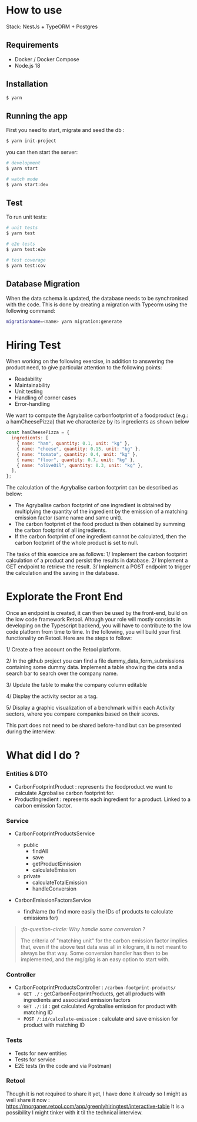 # How to use

Stack: NestJs + TypeORM + Postgres

## Requirements

- Docker / Docker Compose
- Node.js 18

## Installation

```bash
$ yarn
```

## Running the app

First you need to start, migrate and seed the db :

```bash
$ yarn init-project
```

you can then start the server:

```bash
# development
$ yarn start

# watch mode
$ yarn start:dev
```

## Test

To run unit tests:

```bash
# unit tests
$ yarn test

# e2e tests
$ yarn test:e2e

# test coverage
$ yarn test:cov
```

## Database Migration

When the data schema is updated, the database needs to be synchronised with the code. This is done by creating a migration with Typeorm using the following command:

```bash
migrationName=<name> yarn migration:generate
```

# Hiring Test

When working on the following exercise, in addition to answering the product need, to give particular attention to the following points:

- Readability
- Maintainability
- Unit testing
- Handling of corner cases
- Error-handling

We want to compute the Agrybalise carbonfootprint of a foodproduct (e.g.: a hamCheesePizza) that we characterize by its ingredients as shown below

```js
const hamCheesePizza = {
  ingredients: [
    { name: "ham", quantity: 0.1, unit: "kg" },
    { name: "cheese", quantity: 0.15, unit: "kg" },
    { name: "tomato", quantity: 0.4, unit: "kg" },
    { name: "floor", quantity: 0.7, unit: "kg" },
    { name: "oliveOil", quantity: 0.3, unit: "kg" },
  ],
};
```

The calculation of the Agrybalise carbon footprint can be described as below:

- The Agrybalise carbon footprint of one ingredient is obtained by multiplying the quantity of the ingredient by the emission of a matching emission factor (same name and same unit).
- The carbon footprint of the food product is then obtained by summing the carbon footprint of all ingredients.
- If the carbon footprint of one ingredient cannot be calculated, then the carbon footprint of the whole product is set to null.

The tasks of this exercice are as follows:
1/ Implement the carbon footprint calculation of a product and persist the results in database.
2/ Implement a GET endpoint to retrieve the result.
3/ Implement a POST endpoint to trigger the calculation and the saving in the database.

# Explorate the Front End

Once an endpoint is created, it can then be used by the front-end, build on the low code framework Retool. Altough your role will mostly consists in developing on the Typescript backend, you will have to contribute to the low code platform from time to time. In the following, you will build your first functionality on Retool. Here are the steps to follow:

1/ Create a free account on the Retool platform.

2/ In the github project you can find a file dummy_data_form_submissions containing some dummy data. Implement a table showing the data and a search bar to search over the company name.

3/ Update the table to make the company column editable

4/ Display the activity sector as a tag. 

5/ Display a graphic visualization of a benchmark within each Activity sectors, where you compare companies based on their scores.

This part does not need to be shared before-hand but can be presented during the interview.

# What did I do ?

### Entities & DTO

- CarbonFootprintProduct : represents the foodproduct we want to calculate Agrobalise carbon footprint for.
- ProductIngredient  : represents each ingredient for a product. Linked to a carbon emission factor.

### Service

- CarbonFootprintProductsService
	- public
		- findAll
		- save
		- getProductEmission
		- calculateEmission
	- private
		- calculateTotalEmission
		- handleConversion

- CarbonEmissionFactorsService
	- findName (to find more easily the IDs of products to calculate emissions for)

> *:fa-question-circle:  Why handle some conversion ?*
>
>The criteria of "matching unit" for the carbon emission factor implies that, even if the above test data was all in kilogram, it is not meant to always be that way. Some conversion handler has then to be implemented, and the mg/g/kg is an easy option to start with.

### Controller

- CarbonFootprintProductsController : `/carbon-footprint-products/`
	- `GET ./` : getCarbonFootprintProducts, get all products with ingredients and associated emission factors
	- `GET ./:id` : get calculated Agrobalise emission for product with matching ID
	- `POST /:id/calculate-emission` : calculate and save emission for product with matching ID

### Tests
- Tests for new entities
- Tests for service 
- E2E tests (in the code and via Postman)

### Retool

Though it is not required to share it yet, I have done it already so I might as well share it now : https://morganer.retool.com/app/greenlyhiringtest/interactive-table
It is a possibility I might tinker with it til the technical interview.